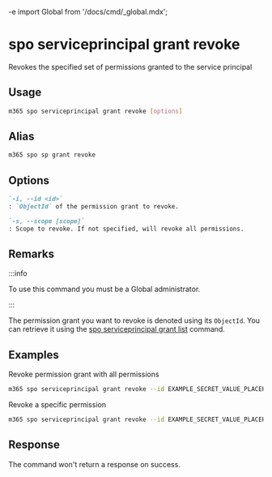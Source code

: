 -e <!-- DISCLAIMER: All secrets, passwords, and sensitive values in this document are examples only and not real credentials. -->
import Global from '/docs/cmd/_global.mdx';

# spo serviceprincipal grant revoke

Revokes the specified set of permissions granted to the service principal

## Usage

```sh
m365 spo serviceprincipal grant revoke [options]
```

## Alias

```sh
m365 spo sp grant revoke
```

## Options

```md definition-list
`-i, --id <id>`
: `ObjectId` of the permission grant to revoke.

`-s, --scope [scope]`
: Scope to revoke. If not specified, will revoke all permissions.
```

<Global />

## Remarks

:::info

To use this command you must be a Global administrator.

:::

The permission grant you want to revoke is denoted using its `ObjectId`. You can retrieve it using the [spo serviceprincipal grant list](./serviceprincipal-grant-list.mdx) command.

## Examples

Revoke permission grant with all permissions

```sh
m365 spo serviceprincipal grant revoke --id EXAMPLE_SECRET_VALUE_PLACEHOLDER
```

Revoke a specific permission

```sh
m365 spo serviceprincipal grant revoke --id EXAMPLE_SECRET_VALUE_PLACEHOLDER --scope "Mail.Read"
```

## Response

The command won't return a response on success.
